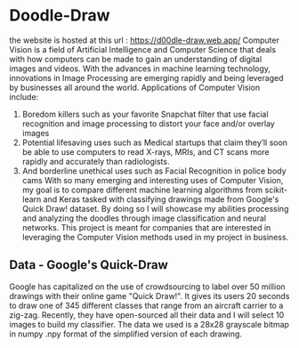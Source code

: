 # Doodle-Draw
the website is hosted at this url : https://d00dle-draw.web.app/
Computer Vision is a field of Artificial Intelligence and Computer Science that deals with how computers can be made to gain an understanding of digital images and videos. With the advances in machine learning technology, innovations in Image Processing are emerging rapidly and being leveraged by businesses all around the world. Applications of Computer Vision include:

1.	Boredom killers such as your favorite Snapchat filter that use facial recognition and image processing to distort your face and/or overlay images
2.	Potential lifesaving uses such as Medical startups that claim they’ll soon be able to use computers to read X-rays, MRIs, and CT scans more rapidly and accurately than radiologists.
3.	And borderline unethical uses such as Facial Recognition in police body cams
With so many emerging and interesting uses of Computer Vision, my goal is to compare different machine learning algorithms from scikit-learn and Keras tasked with classifying drawings made from Google's Quick Draw! dataset. By doing so I will showcase my abilities processing and analyzing the doodles through image classification and neural networks. This project is meant for companies that are interested in leveraging the Computer Vision methods used in my project in business.



## Data - Google's Quick-Draw

Google has capitalized on the use of crowdsourcing to label over 50 million drawings with their online game "Quick Draw!". It gives its users 20 seconds to draw one of 345 different classes that range from an aircraft carrier to a zig-zag. Recently, they have open-sourced all their data and I will select 10 images to build my classifier. The data we used is a 28x28 grayscale bitmap in numpy .npy format of the simplified version of each drawing. 
